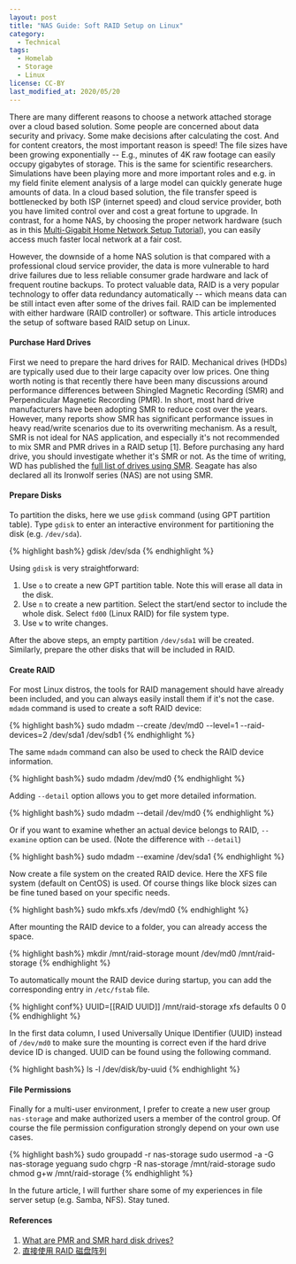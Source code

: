 ```yaml
---
layout: post
title: "NAS Guide: Soft RAID Setup on Linux"
category:
  - Technical
tags:
  - Homelab
  - Storage
  - Linux
license: CC-BY
last_modified_at: 2020/05/20
---
```


There are many different reasons to choose a network attached storage over a cloud based solution. Some people are concerned about data security and privacy. Some make decisions after calculating the cost. And for content creators, the most important reason is speed! The file sizes have been growing exponentially -- E.g., minutes of 4K raw footage can easily occupy gigabytes of storage. This is the same for scientific researchers. Simulations have been playing more and more important roles and e.g. in my field finite element analysis of a large model can quickly generate huge amounts of data. In a cloud based solution, the file transfer speed is bottlenecked by both ISP (internet speed) and cloud service provider, both you have limited control over and cost a great fortune to upgrade. In contrast, for a home NAS, by choosing the proper network hardware (such as in this [Multi-Gigabit Home Network Setup Tutorial](/blog/2020/04/18/multi-gigabit-network)), you can easily access much faster local network at a fair cost.

However, the downside of a home NAS solution is that compared with a professional cloud service provider, the data is more vulnerable to hard drive failures due to less reliable consumer grade hardware and lack of frequent routine backups. To protect valuable data, RAID is a very popular technology to offer data redundancy automatically -- which means data can be still intact even after some of the drives fail. RAID can be implemented with either hardware (RAID controller) or software. This article introduces the setup of software based RAID setup on Linux. 

#### Purchase Hard Drives

First we need to prepare the hard drives for RAID. Mechanical drives (HDDs) are typically used due to their large capacity over low prices. One thing worth noting is that recently there have been many discussions around performance differences between Shingled Magnetic Recording (SMR) and Perpendicular Magnetic Recording (PMR). In short, most hard drive manufacturers have been adopting SMR to reduce cost over the years. However, many reports show SMR has significant performance issues in heavy read/write scenarios due to its overwriting mechanism. As a result, SMR is not ideal for NAS application, and especially it's not recommended to mix SMR and PMR drives in a RAID setup [1]. Before purchasing any hard drive, you should investigate whether it's SMR or not. As the time of writing, WD has published the [full list of drives using SMR](https://blog.westerndigital.com/wp-content/uploads/2020/04/2020_04_22_WD_SMR_SKUs_1Slide.pdf). Seagate has also declared all its Ironwolf series (NAS) are not using SMR.

#### Prepare Disks

To partition the disks, here we use `gdisk` command (using GPT partition table). Type `gdisk` to enter an interactive environment for partitioning the disk (e.g. `/dev/sda`).

{% highlight bash%}
gdisk /dev/sda
{% endhighlight %}

Using `gdisk` is very straightforward:

1. Use `o` to create a new GPT partition table. Note this will erase all data in the disk.
2. Use `n` to create a new partition. Select the start/end sector to include the whole disk. Select `fd00` (Linux RAID) for file system type.
3. Use `w` to write changes.

After the above steps, an empty partition `/dev/sda1` will be created. Similarly, prepare the other disks that will be included in RAID. 

#### Create RAID

For most Linux distros, the tools for RAID management should have already been included, and you can always easily install them if it's not the case. `mdadm` command is used to create a soft RAID device:

{% highlight bash%}
sudo mdadm --create /dev/md0 --level=1 --raid-devices=2 /dev/sda1 /dev/sdb1
{% endhighlight %}

The same `mdadm` command can also be used to check the RAID device information. 

{% highlight bash%}
sudo mdadm /dev/md0
{% endhighlight %}

Adding `--detail` option allows you to get more detailed information.

{% highlight bash%}
sudo mdadm --detail /dev/md0
{% endhighlight %}

Or if you want to examine whether an actual device belongs to RAID, `--examine` option can be used. (Note the difference with `--detail`)

{% highlight bash%}
sudo mdadm --examine /dev/sda1
{% endhighlight %}

Now create a file system on the created RAID device. Here the XFS file system (default on CentOS) is used. Of course things like block sizes can be fine tuned based on your specific needs.

{% highlight bash%}
sudo mkfs.xfs /dev/md0
{% endhighlight %}

After mounting the RAID device to a folder, you can already access the space. 

{% highlight bash%}
mkdir /mnt/raid-storage
mount /dev/md0 /mnt/raid-storage
{% endhighlight %}

To automatically mount the RAID device during startup, you can add the corresponding entry in `/etc/fstab` file. 

{% highlight conf%}
UUID=[[RAID UUID]]    /mnt/raid-storage    xfs    defaults     0 0
{% endhighlight %}

In the first data column, I used Universally Unique IDentifier (UUID) instead of `/dev/md0` to make sure the mounting is correct even if the hard drive device ID is changed. UUID can be found using the following command.

{% highlight bash%}
ls -l /dev/disk/by-uuid
{% endhighlight %}

#### File Permissions

Finally for a multi-user environment, I prefer to create a new user group `nas-storage` and make authorized users a member of the control group. Of course the file permission configuration strongly depend on your own use cases.

{% highlight bash%}
sudo groupadd -r nas-storage
sudo usermod -a -G nas-storage yeguang
sudo chgrp -R nas-storage /mnt/raid-storage
sudo chmod g+w /mnt/raid-storage
{% endhighlight %}

In the future article, I will further share some of my experiences in file server setup (e.g. Samba, NFS). Stay tuned. 

#### References

1. [What are PMR and SMR hard disk drives?](https://www.synology.com/en-us/knowledgebase/DSM/tutorial/Storage/PMR_SMR_hard_disk_drives)
2. [直接使用 RAID 磁盘阵列](https://github.com/getnas/getnas/blob/master/storage/case-three.md)